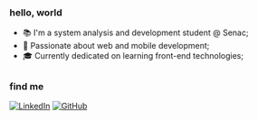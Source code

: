 ### hello, world


- 📚 I'm a system analysis and development student @ Senac;
- 🖤 Passionate about web and mobile development;
- 🎓 Currently dedicated on learning front-end technologies;
##

### find me
[![LinkedIn](https://img.shields.io/badge/LinkedIn-black?style=flat&logo=Linkedin&logoColor=white&link=https://www.linkedin.com/in/lima-gus/)](https://www.linkedin.com/in/lima-gus) [![GitHub](https://img.shields.io/badge/GitHub-black?style=flat&logo=github&logoColor=white&link=https://github.com/lima-gus)](https://github.com/lima-gus)
